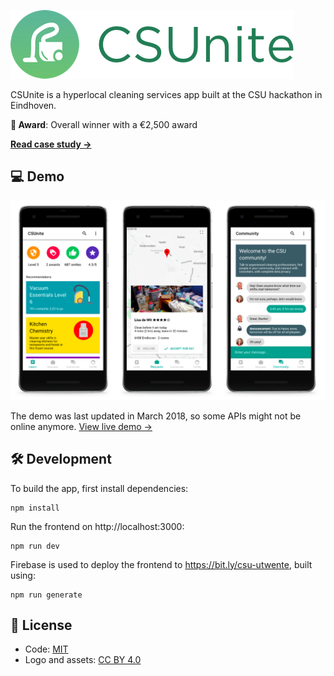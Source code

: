 ![CSUnite](/csunite-logo.png)

CSUnite is a hyperlocal cleaning services app built at the CSU hackathon in Eindhoven.

**🥇 Award**: Overall winner with a €2,500 award

[**Read case study →**](https://anandchowdhary.com/projects/csunite)

## 💻 Demo

![CSUnite screenshot](/csunite-screenshot.png)

The demo was last updated in March 2018, so some APIs might not be online anymore. [View live demo →](https://bit.ly/csu-utwente)

## 🛠️ Development

To build the app, first install dependencies:

```
npm install
```

Run the frontend on http://localhost:3000:

```
npm run dev
```

Firebase is used to deploy the frontend to https://bit.ly/csu-utwente, built using:

```
npm run generate
```

## 📄 License

- Code: [MIT](/LICENSE)
- Logo and assets: [CC BY 4.0](https://creativecommons.org/licenses/by/4.0/)

